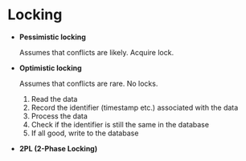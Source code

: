 # Locking

* **Pessimistic locking**

  Assumes that conflicts are likely. Acquire lock.

* **Optimistic locking**

  Assumes that conflicts are rare. No locks.

  1. Read the data
  2. Record the identifier (timestamp etc.) associated with the data
  3. Process the data
  4. Check if the identifier is still the same in the database
  5. If all good, write to the database

* **2PL (2-Phase Locking)**
